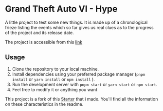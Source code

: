 # Grand Theft Auto VI - Hype

A little project to test some new things. It is made up of a chronological frieze listing the events which so far gives
us real clues as to the progress of the project and its release date.

The project is accessible from this [link](https://gta-vi-hype.alexandre-richard.fr/)

## Usage

1. Clone the repository to your local machine.
2. Install dependencies using your preferred package manager (`pnpm install` or `yarn install` or `npm install` ).
3. Run the development server with `pnpm start` or `yarn start` or `npm start`.
4. Feel free to modify it or anything you want

This project is a fork of this [Starter](https://github.com/Alexandre-RICHARD/starter-vite-react-redux_toolkit-typescript_scss) that i made. You'll find all the information on these characteristics in the readme.